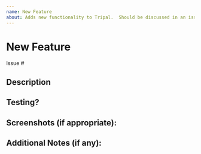 ```yaml
---
name: New Feature
about: Adds new functionality to Tripal.  Should be discussed in an issue prior to submission.
---
```


# New Feature

<!--- Thank you for contributing! -->
<!--- Provide a general summary of your changes in the Title above -->
<!--- See our Contribution Guidelines here:
          https://github.com/tripal/tripal/blob/7.x-3.x/CONTRIBUTING.md -->
          

<!--- New features MUST have an issue so they can be discussed by the community prior to their implementation! -->


Issue #

## Description
<!--- Describe your changes in detail -->
<!--- Why is this change required? What problem does it solve? -->

## Testing?
<!--- Please describe in detail how to test these changes. -->
<!--- Reviewers will use this section to test the submission! -->
<!--- If you've implemented PHPUnit tests, you can describe the test cases here. -->
<!--- Unit testing guidelines: https://github.com/tripal/tripal/blob/7.x-3.x/tests/README.md -->

## Screenshots (if appropriate):

## Additional Notes (if any):

<!--- New features should include in-line code documentation. -->
<!--- Would a user or developer guide be helpful for this feature? -->

